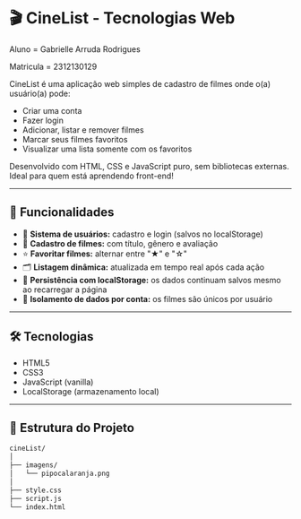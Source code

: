 # 🎬 CineList - Tecnologias Web

Aluno = Gabrielle Arruda Rodrigues

Matricula = 2312130129

CineList é uma aplicação web simples de cadastro de filmes onde o(a) usuário(a) pode:

- Criar uma conta
- Fazer login
- Adicionar, listar e remover filmes
- Marcar seus filmes favoritos
- Visualizar uma lista somente com os favoritos

Desenvolvido com HTML, CSS e JavaScript puro, sem bibliotecas externas. Ideal para quem está aprendendo front-end!

---

## 🚀 Funcionalidades

- 👤 **Sistema de usuários:** cadastro e login (salvos no localStorage)
- 🎥 **Cadastro de filmes:** com título, gênero e avaliação
- ⭐ **Favoritar filmes:** alternar entre "★" e "☆"
- 🗂️ **Listagem dinâmica:** atualizada em tempo real após cada ação
- 💾 **Persistência com localStorage:** os dados continuam salvos mesmo ao recarregar a página
- 🔐 **Isolamento de dados por conta:** os filmes são únicos por usuário

---

## 🛠️ Tecnologias

- HTML5
- CSS3
- JavaScript (vanilla)
- LocalStorage (armazenamento local)

---

## 📁 Estrutura do Projeto

```bash
cineList/
│
├── imagens/
│   └── pipocalaranja.png
│
├── style.css
├── script.js
└── index.html
